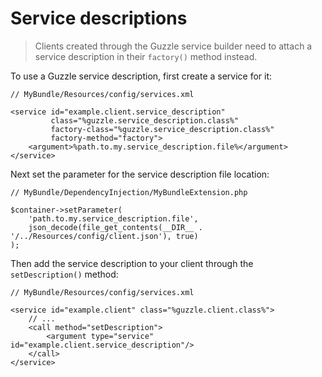 Service descriptions
====================

> Clients created through the Guzzle service builder need to attach a service description in their `factory()` method instead.

To use a Guzzle service description, first create a service for it:

    // MyBundle/Resources/config/services.xml

    <service id="example.client.service_description"
             class="%guzzle.service_description.class%"
             factory-class="%guzzle.service_description.class%"
             factory-method="factory">
        <argument>%path.to.my.service_description.file%</argument>
    </service>

Next set the parameter for the service description file location:

    // MyBundle/DependencyInjection/MyBundleExtension.php

    $container->setParameter(
        'path.to.my.service_description.file',
        json_decode(file_get_contents(__DIR__ . '/../Resources/config/client.json'), true)
    );

Then add the service description to your client through the `setDescription()` method:

    // MyBundle/Resources/config/services.xml

    <service id="example.client" class="%guzzle.client.class%">
        // ...
        <call method="setDescription">
            <argument type="service" id="example.client.service_description"/>
        </call>
    </service>
